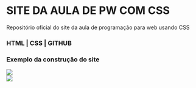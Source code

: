 # SITE DA AULA DE PW COM CSS

Repositório oficial do site da aula de programação para web usando CSS

### HTML | CSS | GITHUB

### Exemplo da construção do site

<img src="Site Div/pikachu.PNG">
<br>
<img src="Site Div/bnha.PNG">
